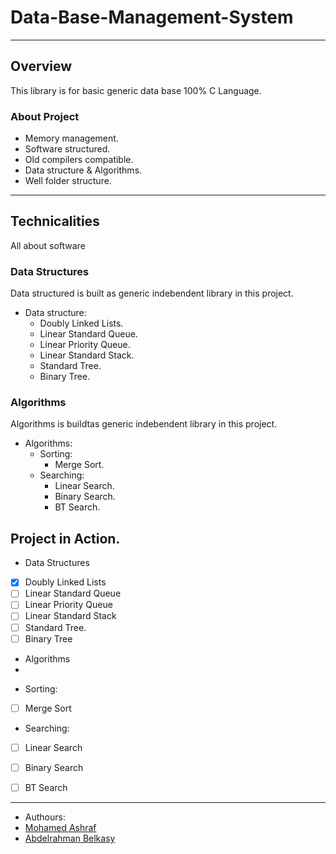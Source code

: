 # Data-Base-Management-System
___

## Overview 
This library is for basic generic data base 100% C Language.

### About Project
  * Memory management.
  * Software structured.
  * Old compilers compatible.
  * Data structure & Algorithms.
  * Well folder structure.

___

## Technicalities 
All about software

### Data Structures
Data structured is built as generic indebendent library in this project.

* Data structure:
  * Doubly Linked Lists.   
  * Linear Standard Queue.
  * Linear Priority Queue.
  * Linear Standard Stack.
  * Standard Tree. 
  * Binary Tree.

### Algorithms
Algorithms is buildtas generic indebendent library in this project.

* Algorithms:
    * Sorting:
        * Merge Sort.
    * Searching:
        * Linear Search.
        * Binary Search.  
        * BT Search.
 
## Project in Action.

- Data Structures

- [x] Doubly Linked Lists
- [ ] Linear Standard Queue
- [ ] Linear Priority Queue
- [ ] Linear Standard Stack
- [ ] Standard Tree.
- [ ] Binary Tree
  
- Algorithms
- 
* Sorting:
 - [ ] Merge Sort
* Searching:
 - [ ] Linear Search
 - [ ] Binary Search
 - [ ] BT Search
 
 
___

* Authours:
 * [Mohamed Ashraf](https://www.linkedin.com/in/mohamed-ashraf-wx/)
 * [Abdelrahman Belkasy](https://www.linkedin.com/in/abdelrahman-belkasy-686a021b6/)
